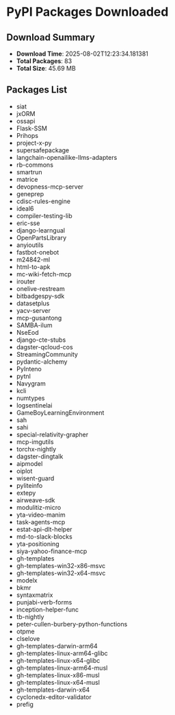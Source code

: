 # PyPI Packages Downloaded

## Download Summary
- **Download Time**: 2025-08-02T12:23:34.181381
- **Total Packages**: 83
- **Total Size**: 45.69 MB

## Packages List
- siat
- jxORM
- ossapi
- Flask-SSM
- Prihops
- project-x-py
- supersafepackage
- langchain-openailike-llms-adapters
- rb-commons
- smartrun
- matrice
- devopness-mcp-server
- geneprep
- cdisc-rules-engine
- ideal6
- compiler-testing-lib
- eric-sse
- django-learngual
- OpenPartsLibrary
- anyioutils
- fastbot-onebot
- m24842-ml
- html-to-apk
- mc-wiki-fetch-mcp
- irouter
- onelive-restream
- bitbadgespy-sdk
- datasetplus
- yacv-server
- mcp-gusantong
- SAMBA-ilum
- NseEod
- django-cte-stubs
- dagster-qcloud-cos
- StreamingCommunity
- pydantic-alchemy
- PyInteno
- pytnl
- Navygram
- kcli
- numtypes
- logsentinelai
- GameBoyLearningEnvironment
- sah
- sahi
- special-relativity-grapher
- mcp-imgutils
- torchx-nightly
- dagster-dingtalk
- aipmodel
- oiplot
- wisent-guard
- pyliteinfo
- extepy
- airweave-sdk
- modulitiz-micro
- yta-video-manim
- task-agents-mcp
- estat-api-dlt-helper
- md-to-slack-blocks
- yta-positioning
- siya-yahoo-finance-mcp
- gh-templates
- gh-templates-win32-x86-msvc
- gh-templates-win32-x64-msvc
- modelx
- bkmr
- syntaxmatrix
- punjabi-verb-forms
- inception-helper-func
- tb-nightly
- peter-cullen-burbery-python-functions
- otpme
- clselove
- gh-templates-darwin-arm64
- gh-templates-linux-arm64-glibc
- gh-templates-linux-x64-glibc
- gh-templates-linux-arm64-musl
- gh-templates-linux-x86-musl
- gh-templates-linux-x64-musl
- gh-templates-darwin-x64
- cyclonedx-editor-validator
- prefig
